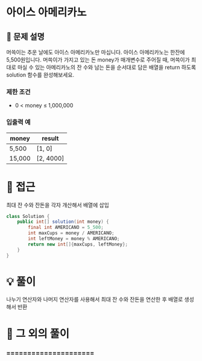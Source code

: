 # 아이스 아메리카노

## 📌 문제 설명

머쓱이는 추운 날에도 아이스 아메리카노만 마십니다. 아이스 아메리카노는 한잔에 5,500원입니다. 머쓱이가 가지고 있는 돈 money가 매개변수로 주어질 때, 머쓱이가 최대로 마실 수 있는 아메리카노의 잔 수와 남는 돈을 순서대로 담은 배열을 return 하도록 solution 함수를 완성해보세요.

### 제한 조건

- 0 < money ≤ 1,000,000

### 입출력 예

| money  | result    |
| ------ | --------- |
| 5,500  | [1, 0]    |
| 15,000 | [2, 4000] |

# 🧐 접근

최대 잔 수와 잔돈을 각자 개산해서 배열에 삽입

```java
class Solution {
    public int[] solution(int money) {
        final int AMERICANO = 5_500;
        int maxCups = money / AMERICANO;
        int leftMoney = money % AMERICANO;
        return new int[]{maxCups, leftMoney};
    }
}
```

# 💡 풀이

나누기 연산자와 나머지 연산자를 사용해서 최대 잔 수와 잔돈을 연산한 후 배열로 생성해서 반환

# 📘 그 외의 풀이

###  =====================